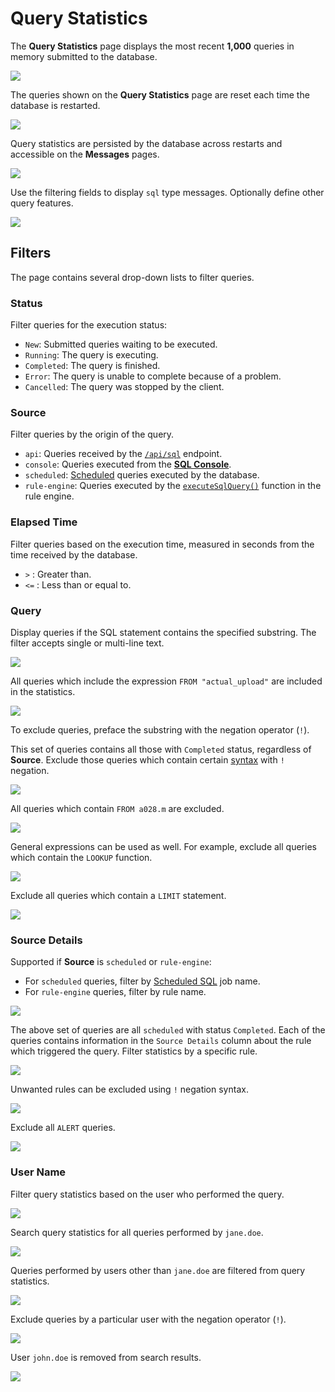 # Query Statistics

The **Query Statistics** page displays the most recent **1,000** queries in memory submitted to the database.

![](./images/query-statistics-page.png)

The queries shown on the **Query Statistics** page are reset each time the database is restarted.

![](./images/query-statistics.png)

Query statistics are persisted by the database across restarts and accessible on the **Messages** pages.

![](./images/messages.png)

Use the filtering fields to display `sql` type messages. Optionally define other query features.

![](./images/messages-page.png)

## Filters

The page contains several drop-down lists to filter queries.

### Status

Filter queries for the execution status:

* `New`: Submitted queries waiting to be executed.
* `Running`: The query is executing.
* `Completed`: The query is finished.
* `Error`: The query is unable to complete because of a problem.
* `Cancelled`: The query was stopped by the client.

### Source

Filter queries by the origin of the query.

* `api`: Queries received by the [`/api/sql`](api.md) endpoint.
* `console`: Queries executed from the [**SQL Console**](./sql-console.md).
* `scheduled`: [Scheduled](./scheduled-sql.md) queries executed by the database.
* `rule-engine`: Queries executed by the [`executeSqlQuery()`](../rule-engine/functions-sql.md#executesqlquery) function in the rule engine.

### Elapsed Time

Filter queries based on the execution time, measured in seconds from the time received by the database.

* `>` : Greater than.
* `<=` : Less than or equal to.

### Query

Display queries if the SQL statement contains the specified substring. The filter accepts single or multi-line text.

![](./images/from-actual-upload.png)

All queries which include the expression `FROM "actual_upload"` are included in the statistics.

![](./images/from-actual-upload-results.png)

To exclude queries, preface the substring with the negation operator (`!`).

This set of queries contains all those with `Completed` status, regardless of **Source**. Exclude those queries which contain certain [syntax](./README.md#syntax) with `!` negation.

![](./images/exclude-metric.png)

All queries which contain `FROM a028.m` are excluded.

![](./images/excluded-results3.png)

General expressions can be used as well. For example, exclude all queries which contain the `LOOKUP` function.

![](./images/exclude-lookup.png)

Exclude all queries which contain a `LIMIT` statement.

![](./images/exclude-limit.png)

### Source Details

Supported if **Source** is `scheduled` or `rule-engine`:

* For `scheduled` queries, filter by [Scheduled SQL](./scheduled-sql.md) job name.
* For `rule-engine` queries, filter by rule name.

![](./images/example-query.png)

The above set of queries are all `scheduled` with status `Completed`. Each of the queries contains information in the `Source Details` column about the rule which triggered the query. Filter statistics by a specific rule.

![](./images/nur-sql-perf.png)

Unwanted rules can be excluded using `!` negation syntax.

![](./images/exclude-alert.png)

Exclude all `ALERT` queries.

![](./images/exclude-result.png)

### User Name

Filter query statistics based on the user who performed the query.

![](./images/query-username.png)

Search query statistics for all queries performed by `jane.doe`.

![](./images/jane.doe.png)

Queries performed by users other than `jane.doe` are filtered from query statistics.

![](./images/jane.doe-results.png)

Exclude queries by a particular user with the negation operator (`!`).

![](./images/sorry-john.png)

User `john.doe` is removed from search results.

![](./images/jane-doe-results.png)